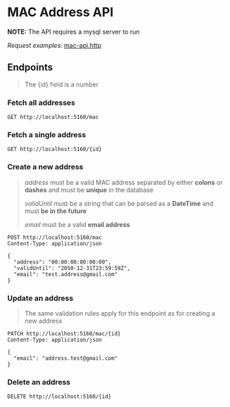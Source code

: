 # MAC Address API

**NOTE:** The API requires a mysql server to run

_Request examples_: [mac-api.http](./mac-api.http)

## Endpoints

> The {id} field is a number

### Fetch all addresses

```http
GET http://localhost:5160/mac
```

### Fetch a single address

```http
GET http://localhost:5160/{id}
```

### Create a new address

> _address_ must be a valid MAC address separated by either **colons** or **dashes** and must be **unique** in the database
>
> _validUntil_ must be a string that can be parsed as a **DateTime** and must **be in the future**
>
> _email_ must be a valid **email address**

```http
POST http://localhost:5160/mac
Content-Type: application/json

{
  "address": "00:00:00:00:00:00",
  "validUntil": "2050-12-31T23:59:59Z",
  "email": "test.address@gmail.com"
}
```

### Update an address

> The same validation rules apply for this endpoint as for creating a new address

```http
PATCH http://localhost:5160/mac/{id}
Content-Type: application/json

{
  "email": "address.test@gmail.com"
}
```

### Delete an address

```http
DELETE http://localhost:5160/{id}
```
